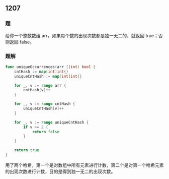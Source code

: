 ## 1207

### 题
给你一个整数数组 arr，如果每个数的出现次数都是独一无二的，就返回 true；否则返回 false。

### 题解
```go
func uniqueOccurrences(arr []int) bool {
	cntHash := map[int]int{}
	uniqueCntHash := map[int]int{}

	for _, v := range arr {
		cntHash[v]++
	}

	for _, v := range cntHash {
		uniqueCntHash[v]++
	}

	for _, v := range uniqueCntHash {
		if v >= 2 {
			return false
		}
	}

	return true
}
```
用了两个哈希，第一个是对数组中所有元素进行计数，第二个是对第一个哈希元素的出现次数进行计数，目的是得到独一无二的出现次数。
